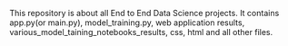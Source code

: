 This repository is about all End to End Data Science projects.
It contains app.py(or main.py), model_training.py, web application results, various_model_taining_notebooks_results, css, html and all other files. 
